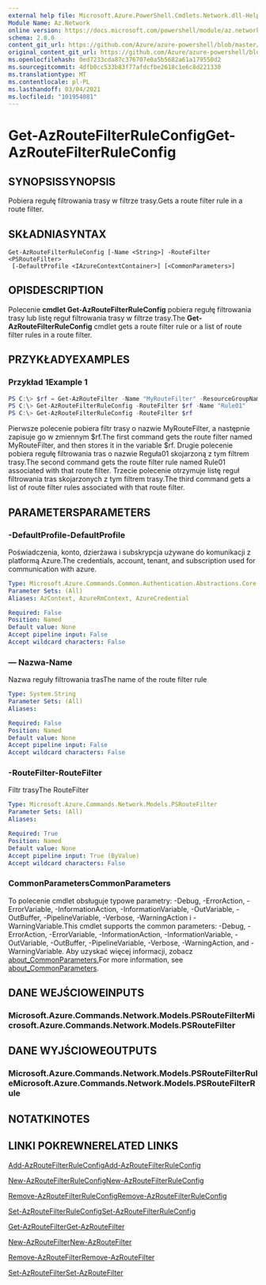 ```yaml
---
external help file: Microsoft.Azure.PowerShell.Cmdlets.Network.dll-Help.xml
Module Name: Az.Network
online version: https://docs.microsoft.com/powershell/module/az.network/get-azroutefilterruleconfig
schema: 2.0.0
content_git_url: https://github.com/Azure/azure-powershell/blob/master/src/Network/Network/help/Get-AzRouteFilterRuleConfig.md
original_content_git_url: https://github.com/Azure/azure-powershell/blob/master/src/Network/Network/help/Get-AzRouteFilterRuleConfig.md
ms.openlocfilehash: 0ed7233cda87c376707e0a5b5682a61a179550d2
ms.sourcegitcommit: 4dfb0cc533b83f77afdcfbe2618c1e6c8d221330
ms.translationtype: MT
ms.contentlocale: pl-PL
ms.lasthandoff: 03/04/2021
ms.locfileid: "101954081"
---
```

# <span data-ttu-id="0dfa2-101">Get-AzRouteFilterRuleConfig</span><span class="sxs-lookup"><span data-stu-id="0dfa2-101">Get-AzRouteFilterRuleConfig</span></span>

## <span data-ttu-id="0dfa2-102">SYNOPSIS</span><span class="sxs-lookup"><span data-stu-id="0dfa2-102">SYNOPSIS</span></span>
<span data-ttu-id="0dfa2-103">Pobiera regułę filtrowania trasy w filtrze trasy.</span><span class="sxs-lookup"><span data-stu-id="0dfa2-103">Gets a route filter rule in a route filter.</span></span>

## <span data-ttu-id="0dfa2-104">SKŁADNIA</span><span class="sxs-lookup"><span data-stu-id="0dfa2-104">SYNTAX</span></span>

```
Get-AzRouteFilterRuleConfig [-Name <String>] -RouteFilter <PSRouteFilter>
 [-DefaultProfile <IAzureContextContainer>] [<CommonParameters>]
```

## <span data-ttu-id="0dfa2-105">OPIS</span><span class="sxs-lookup"><span data-stu-id="0dfa2-105">DESCRIPTION</span></span>
<span data-ttu-id="0dfa2-106">Polecenie **cmdlet Get-AzRouteFilterRuleConfig** pobiera regułę filtrowania trasy lub listę reguł filtrowania trasy w filtrze trasy.</span><span class="sxs-lookup"><span data-stu-id="0dfa2-106">The **Get-AzRouteFilterRuleConfig** cmdlet gets a route filter rule or a list of route filter rules in a route filter.</span></span>

## <span data-ttu-id="0dfa2-107">PRZYKŁADY</span><span class="sxs-lookup"><span data-stu-id="0dfa2-107">EXAMPLES</span></span>

### <span data-ttu-id="0dfa2-108">Przykład 1</span><span class="sxs-lookup"><span data-stu-id="0dfa2-108">Example 1</span></span>
```powershell
PS C:\> $rf = Get-AzRouteFilter -Name "MyRouteFilter" -ResourceGroupName "MyResourceGroup"
PS C:\> Get-AzRouteFilterRuleConfig -RouteFilter $rf -Name "Rule01"
PS C:\> Get-AzRouteFilterRuleConfig -RouteFilter $rf
```

<span data-ttu-id="0dfa2-109">Pierwsze polecenie pobiera filtr trasy o nazwie MyRouteFilter, a następnie zapisuje go w zmiennym $rf.</span><span class="sxs-lookup"><span data-stu-id="0dfa2-109">The first command gets the route filter named MyRouteFilter, and then stores it in the variable $rf.</span></span>
<span data-ttu-id="0dfa2-110">Drugie polecenie pobiera regułę filtrowania tras o nazwie Reguła01 skojarzoną z tym filtrem trasy.</span><span class="sxs-lookup"><span data-stu-id="0dfa2-110">The second command gets the route filter rule named Rule01 associated with that route filter.</span></span>
<span data-ttu-id="0dfa2-111">Trzecie polecenie otrzymuje listę reguł filtrowania tras skojarzonych z tym filtrem trasy.</span><span class="sxs-lookup"><span data-stu-id="0dfa2-111">The third command gets a list of route filter rules associated with that route filter.</span></span>

## <span data-ttu-id="0dfa2-112">PARAMETERS</span><span class="sxs-lookup"><span data-stu-id="0dfa2-112">PARAMETERS</span></span>

### <span data-ttu-id="0dfa2-113">-DefaultProfile</span><span class="sxs-lookup"><span data-stu-id="0dfa2-113">-DefaultProfile</span></span>
<span data-ttu-id="0dfa2-114">Poświadczenia, konto, dzierżawa i subskrypcja używane do komunikacji z platformą Azure.</span><span class="sxs-lookup"><span data-stu-id="0dfa2-114">The credentials, account, tenant, and subscription used for communication with azure.</span></span>

```yaml
Type: Microsoft.Azure.Commands.Common.Authentication.Abstractions.Core.IAzureContextContainer
Parameter Sets: (All)
Aliases: AzContext, AzureRmContext, AzureCredential

Required: False
Position: Named
Default value: None
Accept pipeline input: False
Accept wildcard characters: False
```

### <span data-ttu-id="0dfa2-115">— Nazwa</span><span class="sxs-lookup"><span data-stu-id="0dfa2-115">-Name</span></span>
<span data-ttu-id="0dfa2-116">Nazwa reguły filtrowania tras</span><span class="sxs-lookup"><span data-stu-id="0dfa2-116">The name of the route filter rule</span></span>

```yaml
Type: System.String
Parameter Sets: (All)
Aliases:

Required: False
Position: Named
Default value: None
Accept pipeline input: False
Accept wildcard characters: False
```

### <span data-ttu-id="0dfa2-117">-RouteFilter</span><span class="sxs-lookup"><span data-stu-id="0dfa2-117">-RouteFilter</span></span>
<span data-ttu-id="0dfa2-118">Filtr trasy</span><span class="sxs-lookup"><span data-stu-id="0dfa2-118">The RouteFilter</span></span>

```yaml
Type: Microsoft.Azure.Commands.Network.Models.PSRouteFilter
Parameter Sets: (All)
Aliases:

Required: True
Position: Named
Default value: None
Accept pipeline input: True (ByValue)
Accept wildcard characters: False
```

### <span data-ttu-id="0dfa2-119">CommonParameters</span><span class="sxs-lookup"><span data-stu-id="0dfa2-119">CommonParameters</span></span>
<span data-ttu-id="0dfa2-120">To polecenie cmdlet obsługuje typowe parametry: -Debug, -ErrorAction, -ErrorVariable, -InformationAction, -InformationVariable, -OutVariable, -OutBuffer, -PipelineVariable, -Verbose, -WarningAction i -WarningVariable.</span><span class="sxs-lookup"><span data-stu-id="0dfa2-120">This cmdlet supports the common parameters: -Debug, -ErrorAction, -ErrorVariable, -InformationAction, -InformationVariable, -OutVariable, -OutBuffer, -PipelineVariable, -Verbose, -WarningAction, and -WarningVariable.</span></span> <span data-ttu-id="0dfa2-121">Aby uzyskać więcej informacji, zobacz [about_CommonParameters.](http://go.microsoft.com/fwlink/?LinkID=113216)</span><span class="sxs-lookup"><span data-stu-id="0dfa2-121">For more information, see [about_CommonParameters](http://go.microsoft.com/fwlink/?LinkID=113216).</span></span>

## <span data-ttu-id="0dfa2-122">DANE WEJŚCIOWE</span><span class="sxs-lookup"><span data-stu-id="0dfa2-122">INPUTS</span></span>

### <span data-ttu-id="0dfa2-123">Microsoft.Azure.Commands.Network.Models.PSRouteFilter</span><span class="sxs-lookup"><span data-stu-id="0dfa2-123">Microsoft.Azure.Commands.Network.Models.PSRouteFilter</span></span>

## <span data-ttu-id="0dfa2-124">DANE WYJŚCIOWE</span><span class="sxs-lookup"><span data-stu-id="0dfa2-124">OUTPUTS</span></span>

### <span data-ttu-id="0dfa2-125">Microsoft.Azure.Commands.Network.Models.PSRouteFilterRule</span><span class="sxs-lookup"><span data-stu-id="0dfa2-125">Microsoft.Azure.Commands.Network.Models.PSRouteFilterRule</span></span>

## <span data-ttu-id="0dfa2-126">NOTATKI</span><span class="sxs-lookup"><span data-stu-id="0dfa2-126">NOTES</span></span>

## <span data-ttu-id="0dfa2-127">LINKI POKREWNE</span><span class="sxs-lookup"><span data-stu-id="0dfa2-127">RELATED LINKS</span></span>

[<span data-ttu-id="0dfa2-128">Add-AzRouteFilterRuleConfig</span><span class="sxs-lookup"><span data-stu-id="0dfa2-128">Add-AzRouteFilterRuleConfig</span></span>](./Add-AzRouteFilterRuleConfig.md)

[<span data-ttu-id="0dfa2-129">New-AzRouteFilterRuleConfig</span><span class="sxs-lookup"><span data-stu-id="0dfa2-129">New-AzRouteFilterRuleConfig</span></span>](./New-AzRouteFilterRuleConfig.md)

[<span data-ttu-id="0dfa2-130">Remove-AzRouteFilterRuleConfig</span><span class="sxs-lookup"><span data-stu-id="0dfa2-130">Remove-AzRouteFilterRuleConfig</span></span>](./Remove-AzRouteFilterRuleConfig.md)

[<span data-ttu-id="0dfa2-131">Set-AzRouteFilterRuleConfig</span><span class="sxs-lookup"><span data-stu-id="0dfa2-131">Set-AzRouteFilterRuleConfig</span></span>](./Set-AzRouteFilterRuleConfig.md)

[<span data-ttu-id="0dfa2-132">Get-AzRouteFilter</span><span class="sxs-lookup"><span data-stu-id="0dfa2-132">Get-AzRouteFilter</span></span>](./Get-AzRouteFilter.md)

[<span data-ttu-id="0dfa2-133">New-AzRouteFilter</span><span class="sxs-lookup"><span data-stu-id="0dfa2-133">New-AzRouteFilter</span></span>](./New-AzRouteFilter.md)

[<span data-ttu-id="0dfa2-134">Remove-AzRouteFilter</span><span class="sxs-lookup"><span data-stu-id="0dfa2-134">Remove-AzRouteFilter</span></span>](./Remove-AzRouteFilter.md)

[<span data-ttu-id="0dfa2-135">Set-AzRouteFilter</span><span class="sxs-lookup"><span data-stu-id="0dfa2-135">Set-AzRouteFilter</span></span>](./Set-AzRouteFilter.md)
